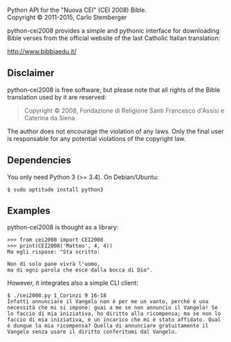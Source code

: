 Python API for the "Nuova CEI" (CEI 2008) Bible.  
Copyright © 2011-2015, Carlo Stemberger

python-cei2008 provides a simple and pythonic interface for downloading Bible
verses from the official website of the last Catholic Italian translation:

http://www.bibbiaedu.it/


Disclaimer
----------

python-cei2008 is free software, but please note that all rights of the Bible
translation used by it are reserved:

> Copyright © 2008, Fondazione di Religione Santi Francesco d'Assisi e Caterina
da Siena

The author does not encourage the violation of any laws. Only the final user is
responsable for any potential violations of the copyright law.


Dependencies
------------

You only need Python 3 (>= 3.4). On Debian/Ubuntu:
```
$ sudo aptitude install python3
```

Examples
--------

python-cei2008 is thought as a library:
```
>>> from cei2008 import CEI2008
>>> print(CEI2008('Matteo', 4, 4))
Ma egli rispose: "Sta scritto:

Non di solo pane vivrà l'uomo,
ma di ogni parola che esce dalla bocca di Dio".
```

However, it integrates also a simple CLI client:
```
$ ./cei2008.py 1_Corinzi 9 16-18
Infatti annunciare il Vangelo non è per me un vanto, perché è una necessità che mi si impone: guai a me se non annuncio il Vangelo! Se lo faccio di mia iniziativa, ho diritto alla ricompensa; ma se non lo faccio di mia iniziativa, è un incarico che mi è stato affidato. Qual è dunque la mia ricompensa? Quella di annunciare gratuitamente il Vangelo senza usare il diritto conferitomi dal Vangelo.
```
